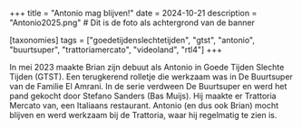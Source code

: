 +++
title = "Antonio mag blijven!"
date = 2024-10-21
description = "Antonio2025.png" # Dit is de foto als achtergrond van de banner

[taxonomies]
tags = ["goedetijdenslechtetijden", "gtst", "antonio", "buurtsuper", "trattoriamercato", "videoland", "rtl4"]
+++

In mei 2023 maakte Brian zijn debuut als Antonio in Goede Tijden Slechte Tijden (GTST). Een terugkerend rolletje die werkzaam was in De Buurtsuper van de Familie El Amrani. In de serie verdween De Buurtsuper en werd het pand gekocht door Stefano Sanders (Bas Muijs). Hij maakte er Trattoria Mercato van, een Italiaans restaurant. Antonio (en dus ook Brian) mocht blijven en werd werkzaam bij de Trattoria, waar hij regelmatig te zien is. 
